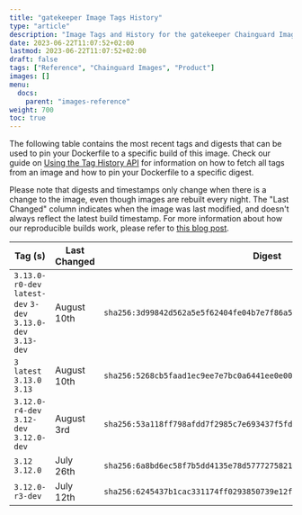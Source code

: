 ```yaml
---
title: "gatekeeper Image Tags History"
type: "article"
description: "Image Tags and History for the gatekeeper Chainguard Image"
date: 2023-06-22T11:07:52+02:00
lastmod: 2023-06-22T11:07:52+02:00
draft: false
tags: ["Reference", "Chainguard Images", "Product"]
images: []
menu:
  docs:
    parent: "images-reference"
weight: 700
toc: true
---
```


The following table contains the most recent tags and digests that can be used to pin your Dockerfile to a specific build of this image. Check our guide on [Using the Tag History API](/chainguard/chainguard-images/using-the-tag-history-api/) for information on how to fetch all tags from an image and how to pin your Dockerfile to a specific digest.

Please note that digests and timestamps only change when there is a change to the image, even though images are rebuilt every night. The "Last Changed" column indicates when the image was last modified, and doesn't always reflect the latest build timestamp. For more information about how our reproducible builds work, please refer to [this blog post](https://www.chainguard.dev/unchained/reproducing-chainguards-reproducible-image-builds).

| Tag (s)                                                       | Last Changed | Digest                                                                    |
|---------------------------------------------------------------|--------------|---------------------------------------------------------------------------|
|  `3.13.0-r0-dev` `latest-dev` `3-dev` `3.13.0-dev` `3.13-dev` | August 10th  | `sha256:3d99842d562a5e5f62404fe04b7e7f86a51bbef1659ce77adaef3a3a795a20b1` |
|  `3` `latest` `3.13.0` `3.13`                                 | August 10th  | `sha256:5268cb5faad1ec9ee7e7bc0a6441ee0e0071ed0bc8a7a45219db428b556683f8` |
|  `3.12.0-r4-dev` `3.12-dev` `3.12.0-dev`                      | August 3rd   | `sha256:53a118ff798afdd7f2985c7e693437f5fd02764388a9a38893f37ff5e0dba26a` |
|  `3.12` `3.12.0`                                              | July 26th    | `sha256:6a8bd6ec58f7b5dd4135e78d57772758218529bbbb6583a06db5b3a61c96fe87` |
|  `3.12.0-r3-dev`                                              | July 12th    | `sha256:6245437b1cac331174ff0293850739e12ff5e7697e1f5845bcc08a2ddde389fe` |
